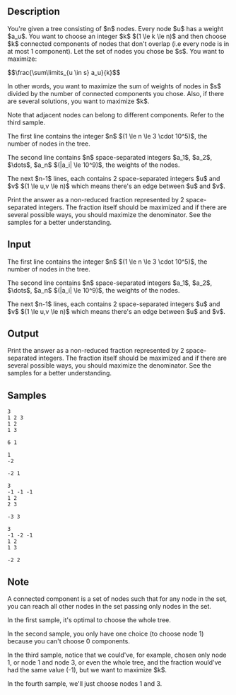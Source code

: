 ## Description

<div><p>You're given a tree consisting of $n$ nodes. Every node $u$ has a weight $a_u$. You want to choose an integer $k$ $(1 \le k \le n)$ and then choose $k$ connected components of nodes that don't overlap (i.e every node is in at most 1 component). Let the set of nodes you chose be $s$. You want to maximize:</p><p>$$\frac{\sum\limits_{u \in s} a_u}{k}$$</p><p>In other words, you want to maximize the sum of weights of nodes in $s$ divided by the number of connected components you chose. Also, if there are several solutions, you want to <span class="tex-font-style-bf">maximize $k$</span>.</p><p>Note that adjacent nodes <span class="tex-font-style-bf">can</span> belong to different components. Refer to the third sample.</p></div><div class="input-specification"><p>The first line contains the integer $n$ $(1 \le n \le 3 \cdot 10^5)$, the number of nodes in the tree.</p><p>The second line contains $n$ space-separated integers $a_1$, $a_2$, $\dots$, $a_n$ $(|a_i| \le 10^9)$, the weights of the nodes.</p><p>The next $n-1$ lines, each contains 2 space-separated integers $u$ and $v$ $(1 \le u,v \le n)$ which means there's an edge between $u$ and $v$.</p></div><div class="output-specification"><p>Print the answer as a <span class="tex-font-style-bf">non-reduced</span> fraction represented by 2 space-separated integers. The fraction itself should be maximized and if there are several possible ways, you should maximize the denominator. See the samples for a better understanding.</p></div>

## Input

<p>The first line contains the integer $n$ $(1 \le n \le 3 \cdot 10^5)$, the number of nodes in the tree.</p><p>The second line contains $n$ space-separated integers $a_1$, $a_2$, $\dots$, $a_n$ $(|a_i| \le 10^9)$, the weights of the nodes.</p><p>The next $n-1$ lines, each contains 2 space-separated integers $u$ and $v$ $(1 \le u,v \le n)$ which means there's an edge between $u$ and $v$.</p>

## Output

<p>Print the answer as a <span class="tex-font-style-bf">non-reduced</span> fraction represented by 2 space-separated integers. The fraction itself should be maximized and if there are several possible ways, you should maximize the denominator. See the samples for a better understanding.</p>

## Samples

```input1
3
1 2 3
1 2
1 3
```

```output1
6 1
```






```input2
1
-2
```

```output2
-2 1
```






```input3
3
-1 -1 -1
1 2
2 3
```

```output3
-3 3
```






```input4
3
-1 -2 -1
1 2
1 3
```

```output4
-2 2
```




## Note

<p>A connected component is a set of nodes such that for any node in the set, you can reach all other nodes in the set passing only nodes in the set.</p><p>In the first sample, it's optimal to choose the whole tree.</p><p>In the second sample, you only have one choice (to choose node 1) because you can't choose 0 components.</p><p>In the third sample, notice that we could've, for example, chosen only node 1, or node 1 and node 3, or even the whole tree, and the fraction would've had the same value (-1), but we want to maximize $k$. </p><p>In the fourth sample, we'll just choose nodes 1 and 3.</p>
